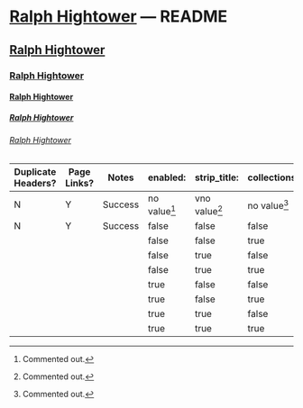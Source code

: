 # [Ralph Hightower](https://ralphhightower.github.io/) — README

## [Ralph Hightower](https://ralphhightower.github.io/)

### [Ralph Hightower](https://ralphhightower.github.io/)

#### [Ralph Hightower](https://ralphhightower.github.io/)

##### [Ralph Hightower](https://ralphhightower.github.io/)

###### [Ralph Hightower](https://ralphhightower.github.io/)

| Duplicate<br />Headers? | Page<br />Links? | Notes |  enabled: | strip_title: | collections: |
|---|---|---|---|---|---|
| N  | Y  | Success | no value[^11] |vno value[^11] | no value[^11] |
| N  | Y  | Success | false | false | false |
|    |    |    | false | false | true  |
|    |    |    | false | true  | false |
|    |    |    | false | true  | true  |
|    |    |    | true  | false | false |
|    |    |    | true  | false | true  |
|    |    |    | true  | true  | false |
|    |    |    | true  | true  | true  |

[^11]: Commented out.
